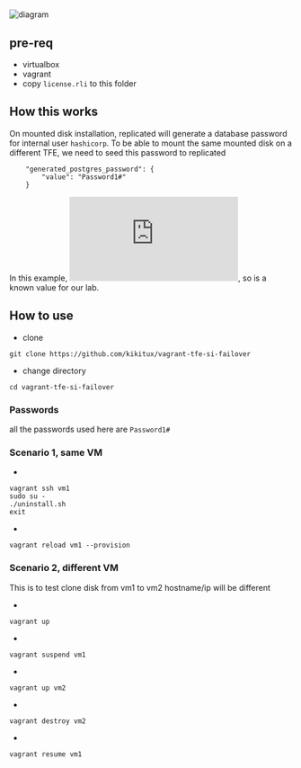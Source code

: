 #

![diagram](https://raw.githubusercontent.com/kikitux/vagrant-tfe-si-failover/main/diagram/diagram.png)

## pre-req

- virtualbox
- vagrant
- copy `license.rli` to this folder

## How this works

On mounted disk installation, replicated will generate a database password for internal user `hashicorp`.
To be able to mount the same mounted disk on a different TFE, we need to seed this password to replicated

```
    "generated_postgres_password": {
        "value": "Password1#"        
    }
```

In this example, ![we seed the same value to the original TFE](https://github.com/kikitux/vagrant-tfe-si-failover/blob/94c2d5d30c8d675bddd081dd251196590f481b78/scripts/config_replicated.sh#L30-L32), so is a known value for our lab.



## How to use

- clone

```
git clone https://github.com/kikitux/vagrant-tfe-si-failover
```

- change directory

```
cd vagrant-tfe-si-failover
```

### Passwords

all the passwords used here are `Password1#`


### Scenario 1, same VM

-
```
vagrant ssh vm1
sudo su -
./uninstall.sh
exit
```

-
```
vagrant reload vm1 --provision
```



### Scenario 2, different VM

This is to test clone disk from vm1 to vm2
hostname/ip will be different


- 
```
vagrant up
```

- 
```
vagrant suspend vm1
```

- 
```
vagrant up vm2
```

-
```
vagrant destroy vm2
```

- 
```
vagrant resume vm1
```
